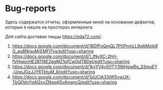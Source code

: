 # Bug-reports
Здесь содержатся отчеты, оформленные мной на основании дефектов, которые я нашла на просторах интернета

Для сайта доставки пиццы https://eda72.com/:
1. https://docs.google.com/document/d/18DfFoQmQL7P0PnmLL9oAMzjb9G_eu6NrsuMrEMFl7vs/edit?usp=sharing
2. https://docs.google.com/document/d/1_tNyXC-2hH-fVHgeicHE2B119E2qgMZ1pfCwGdTBDeI/edit?usp=sharing
3. https://docs.google.com/document/d/1kyYV4y5l1TY3WHgwRq_33muEY-UnpJOzJJY6TbtuM_8/edit?usp=sharing
4. https://docs.google.com/document/d/1qUCIA33IW5vwUX-TbQI1dvYpAI2xvZNxqdjSvAngncQ/edit?usp=sharing


